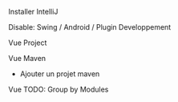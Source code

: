 Installer IntelliJ

Disable: Swing / Android / Plugin Developpement

Vue Project

Vue Maven
 - Ajouter un projet maven

Vue TODO: Group by Modules